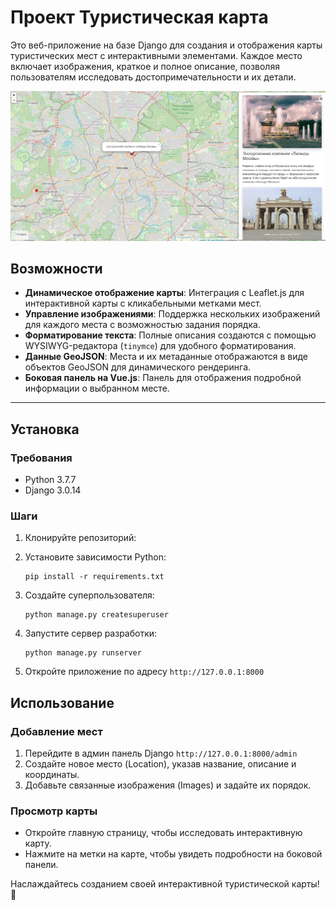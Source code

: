 # Проект Туристическая карта

Это веб-приложение на базе Django для создания и отображения карты туристических мест с интерактивными элементами. Каждое место включает изображения, краткое и полное описание, позволяя пользователям исследовать достопримечательности и их детали.

![](assets/preview.png)

## Возможности

- **Динамическое отображение карты**: Интеграция с Leaflet.js для интерактивной карты с кликабельными метками мест.
- **Управление изображениями**: Поддержка нескольких изображений для каждого места с возможностью задания порядка.
- **Форматирование текста**: Полные описания создаются с помощью WYSIWYG-редактора (`tinymce`) для удобного форматирования.
- **Данные GeoJSON**: Места и их метаданные отображаются в виде объектов GeoJSON для динамического рендеринга.
- **Боковая панель на Vue.js**: Панель для отображения подробной информации о выбранном месте.

---

## Установка

### Требования
- Python 3.7.7
- Django 3.0.14


### Шаги

1. Клонируйте репозиторий:

2. Установите зависимости Python:
    ```
    pip install -r requirements.txt

3. Создайте суперпользователя:
    ```
   python manage.py createsuperuser

4. Запустите сервер разработки:
    ```
   python manage.py runserver

5. Откройте приложение по адресу ```http://127.0.0.1:8000```

## Использование

### Добавление мест

1. Перейдите в админ панель Django ```http://127.0.0.1:8000/admin```
2. Создайте новое место (Location), указав название, описание и координаты.
3. Добавьте связанные изображения (Images) и задайте их порядок.

### Просмотр карты
- Откройте главную страницу, чтобы исследовать интерактивную карту.
- Нажмите на метки на карте, чтобы увидеть подробности на боковой панели.

Наслаждайтесь созданием своей интерактивной туристической карты! 🎉

